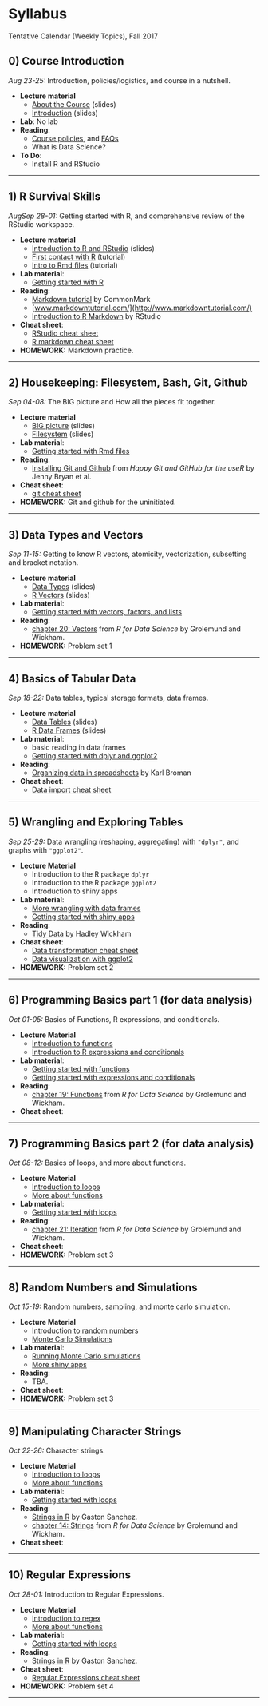 # Syllabus

Tentative Calendar (Weekly Topics), Fall 2017


## 0) Course Introduction

_Aug 23-25:_ Introduction, policies/logistics, and course in a nutshell.

+ __Lecture material__
    + [About the Course](https://docs.google.com/presentation/d/1odMBh760lfSBiRhEh2cNLEq8LY8YcQTl_lLutRVbZhs/edit?usp=sharing) (slides)
    + [Introduction](https://docs.google.com/presentation/d/1q8fIQ_xVo-S1awfh3qA6XqfZeyG4z3KvLgQj1L9ZuAY/edit?usp=sharing) (slides)
+ __Lab__: No lab
+ __Reading__:
    + [Course policies](policies.md), and [FAQs](faqs.md)
    - What is Data Science?
+ __To Do__: 
    + Install R and RStudio


-----


## 1) R Survival Skills

_AugSep 28-01:_ Getting started with R, and comprehensive review of the RStudio workspace.

+ __Lecture material__
    + [Introduction to R and RStudio](https://docs.google.com/presentation/d/1n4Wo6lhYIeUi6XPhE7BVhX6cgfcTHkr1_uap0GWmD5Q/edit?usp=sharing) (slides)
    + [First contact with R](../tutorials/01-intro-to-R.md) (tutorial)
    + [Intro to Rmd files](../tutorials/01-intro-to-Rmd-files.md) (tutorial)
+ __Lab material__:
    + [Getting started with R](../labs/01-R-basics.md)
+ __Reading__:
    + [Markdown tutorial](http://commonmark.org/help/tutorial) by CommonMark
    + [www.markdowntutorial.com/](http://www.markdowntutorial.com/)
    + [Introduction to R Markdown](http://rmarkdown.rstudio.com/lesson-1.html) by RStudio
+ __Cheat sheet__: 
    + [RStudio cheat sheet](../cheat-sheets/rstudio-IDE-cheatsheet.pdf)
    + [R markdown cheat sheet](../cheat-sheets/rsmarkdown-cheatsheet-2.0.pdf)
+ __HOMEWORK:__ Markdown practice.


-----



## 2) Housekeeping: Filesystem, Bash, Git, Github

_Sep 04-08:_ The BIG picture and How all the pieces fit together.

+ __Lecture material__
    + [BIG picture](https://docs.google.com/presentation/d/1TZRjIvfBfG_3vjj7bmb6B_oyR7k0lxge7V_Ih2B1mwo/edit?usp=sharing) (slides)
    + [Filesystem](https://docs.google.com/presentation/d/1dJxAJxKxzLecxQwJUxUBlJ_T243Qtvi-gyiEVO6eMvw/edit?usp=sharing) (slides)
+ __Lab material__:
    + [Getting started with Rmd files](../labs/02-minimal-git-bash.md)
+ __Reading__:
    + [Installing Git and Github](http://happygitwithr.com/installation-pain.html) from 
    _Happy Git and GitHub for the useR_ by Jenny Bryan et al.
+ __Cheat sheet__:
    + [git cheat sheet](../cheat-sheets/git-cheatsheet.pdf)
+ __HOMEWORK:__ Git and github for the uninitiated.


-----



## 3) Data Types and Vectors

_Sep 11-15:_ Getting to know R vectors, atomicity, vectorization, subsetting and bracket notation.

+ __Lecture material__
    + [Data Types](https://docs.google.com/presentation/d/1TZRjIvfBfG_3vjj7bmb6B_oyR7k0lxge7V_Ih2B1mwo/edit?usp=sharing) (slides)
    + [R Vectors](https://docs.google.com/presentation/d/1dJxAJxKxzLecxQwJUxUBlJ_T243Qtvi-gyiEVO6eMvw/edit?usp=sharing) (slides)
+ __Lab material__:
    + [Getting started with vectors, factors, and lists](../labs/03-vector-basics.md)
+ __Reading__:
    + [chapter 20: Vectors](http://r4ds.had.co.nz/vectors.html) from _R for Data Science_ by Grolemund and Wickham.
+ __HOMEWORK:__ Problem set 1


-----



## 4) Basics of Tabular Data

_Sep 18-22:_ Data tables, typical storage formats, data frames.

+ __Lecture material__
    + [Data Tables](https://docs.google.com/presentation/d/1WQIrQxtNXhEEpI0Yd5Ch4r2zwIp3KG2O_BVY5nsdY4Q/edit?usp=sharing) (slides)
    + [R Data Frames](https://docs.google.com/presentation/d/1OsxnIgNTZG-gnD0rdTXzqf162_gNqnok_suMHG5KxpU/edit?usp=sharing) (slides)
+ __Lab material__:
    + basic reading in data frames
    + [Getting started with dplyr and ggplot2](../labs/04-dplyr-ggplot2-basics.md)
+ __Reading__:
    + [Organizing data in spreadsheets](http://kbroman.org/dataorg/) by Karl Broman
+ __Cheat sheet__:
    + [Data import cheat sheet](../cheat-sheets/data-import-cheatsheet.pdf)
 

-----



## 5) Wrangling and Exploring Tables

_Sep 25-29:_ Data wrangling (reshaping, aggregating) with `"dplyr"`, and 
graphs with `"ggplot2"`.

+ __Lecture Material__
    + Introduction to the R package `dplyr`
    + Introduction to the R package `ggplot2`
    + Introduction to shiny apps
+ __Lab material__:
    + [More wrangling with data frames](../labs/05-more-dplyr.md)
    + [Getting started with shiny apps](../labs/05-shiny-basics.md)
+ __Reading__:
    + [Tidy Data](http://vita.had.co.nz/papers/tidy-data.pdf) by Hadley Wickham
+ __Cheat sheet__:
    + [Data transformation cheat sheet](../cheat-sheets/data-transformation-cheatsheet.pdf)
    + [Data visualization with ggplot2](../cheat-sheets/ggplot2-cheatsheet-2.1.pdf)
+ __HOMEWORK:__ Problem set 2


-----



## 6) Programming Basics part 1 (for data analysis)

_Oct 01-05:_ Basics of Functions, R expressions, and conditionals.

+ __Lecture Material__
    + [Introduction to functions](../tutorials/06-intro-to-functions.md)
    + [Introduction to R expressions and conditionals](../tutorials/06-intro-to-expressions-conditionals.md)
+ __Lab material__:
    + [Getting started with functions](../labs/06-simple-functions.md)
    + [Getting started with expressions and conditionals](../labs/06-simple-conditionals.md)
+ __Reading__: 
    + [chapter 19: Functions](http://r4ds.had.co.nz/functions.html) from _R for Data Science_ by Grolemund and Wickham.
+ __Cheat sheet__: 


-----



## 7) Programming Basics part 2 (for data analysis)

_Oct 08-12:_ Basics of loops, and more about functions.

+ __Lecture Material__
    + [Introduction to loops](../tutorials/08-intro-to-loops.md)
    + [More about functions](../tutorials/09-more-functions.md)
+ __Lab material__: 
    + [Getting started with loops](../labs/07-simple-loops.md)
+ __Reading__:
    + [chapter 21: Iteration](http://r4ds.had.co.nz/iteration.html) from _R for Data Science_ by Grolemund and Wickham.
+ __Cheat sheet__: 
+ __HOMEWORK:__ Problem set 3


-----



## 8) Random Numbers and Simulations

_Oct 15-19:_ Random numbers, sampling, and monte carlo simulation.

+ __Lecture Material__
    + [Introduction to random numbers](../tutorials/08-intro-to-random-numbers.md)
    + [Monte Carlo Simulations](../tutorials/09-intro-to-simulations.md)
+ __Lab material__:
    + [Running Monte Carlo simulations](../labs/08-random-numbers.md)
    + [More shiny apps](../labs/08-shiny-simulations.md)
+ __Reading__:
    + TBA.
+ __Cheat sheet__: 
+ __HOMEWORK:__ Problem set 3


-----



## 9) Manipulating Character Strings

_Oct 22-26:_ Character strings.

+ __Lecture Material__
    + [Introduction to loops](../tutorials/08-intro-to-loops.md)
    + [More about functions](../tutorials/09-more-functions.md)
+ __Lab material__: 
    + [Getting started with loops](../labs/07-simple-loops.md)
+ __Reading__:
    + [Strings in R](gastonsanchez.com/r4strings) by Gaston Sanchez.
    + [chapter 14: Strings](http://r4ds.had.co.nz/strings.html) from _R for Data Science_ by Grolemund and Wickham.
+ __Cheat sheet__: 


-----



## 10) Regular Expressions

_Oct 28-01:_ Introduction to Regular Expressions.

+ __Lecture Material__
    + [Introduction to regex](../tutorials/08-intro-to-loops.md)
    + [More about functions](../tutorials/09-more-functions.md)
+ __Lab material__: 
    + [Getting started with loops](../labs/07-simple-loops.md)
+ __Reading__:
    + [Strings in R](gastonsanchez.com/r4strings) by Gaston Sanchez.
+ __Cheat sheet__:
    + [Regular Expressions cheat sheet](../cheat-sheets/regular-expressions-cheatsheet.pdf)
+ __HOMEWORK:__ Problem set 4


-----

